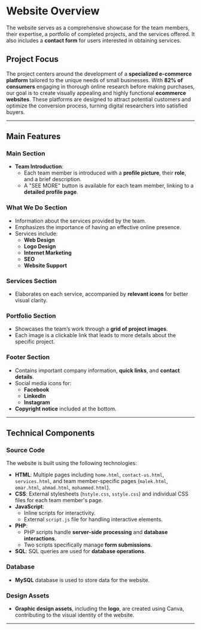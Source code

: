 # Website Overview

The website serves as a comprehensive showcase for the team members, their expertise, a portfolio of completed projects, and the services offered. It also includes a **contact form** for users interested in obtaining services.

## Project Focus

The project centers around the development of a **specialized e-commerce platform** tailored to the unique needs of small businesses. With **82% of consumers** engaging in thorough online research before making purchases, our goal is to create visually appealing and highly functional **ecommerce websites**. These platforms are designed to attract potential customers and optimize the conversion process, turning digital researchers into satisfied buyers.

---

## Main Features

### **Main Section**
- **Team Introduction**: 
  - Each team member is introduced with a **profile picture**, their **role**, and a brief description.
  - A "SEE MORE" button is available for each team member, linking to a **detailed profile page**.

### **What We Do Section**
- Information about the services provided by the team.
- Emphasizes the importance of having an effective online presence.
- Services include:
  - **Web Design**
  - **Logo Design**
  - **Internet Marketing**
  - **SEO**
  - **Website Support**

### **Services Section**
- Elaborates on each service, accompanied by **relevant icons** for better visual clarity.

### **Portfolio Section**
- Showcases the team’s work through a **grid of project images**.
- Each image is a clickable link that leads to more details about the specific project.

### **Footer Section**
- Contains important company information, **quick links**, and **contact details**.
- Social media icons for:
  - **Facebook**
  - **LinkedIn**
  - **Instagram**
- **Copyright notice** included at the bottom.

---

## Technical Components

### **Source Code**
The website is built using the following technologies:
- **HTML**: Multiple pages including `home.html`, `contact-us.html`, `services.html`, and team member-specific pages (`malek.html`, `omar.html`, `ahmad.html`, `mohammed.html`).
- **CSS**: External stylesheets (`hstyle.css`, `sstyle.css`) and individual CSS files for each team member's page.
- **JavaScript**: 
  - Inline scripts for interactivity.
  - External `script.js` file for handling interactive elements.
- **PHP**: 
  - PHP scripts handle **server-side processing** and **database interactions**.
  - Two scripts specifically manage **form submissions**.
- **SQL**: SQL queries are used for **database operations**.

### **Database**
- **MySQL** database is used to store data for the website.

### **Design Assets**
- **Graphic design assets**, including the **logo**, are created using Canva, contributing to the visual identity of the website.

---
